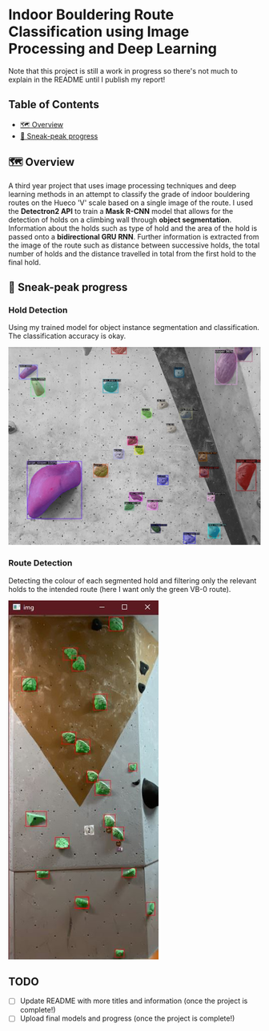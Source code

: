 
# Indoor Bouldering Route Classification using Image Processing and Deep Learning

Note that this project is still a work in progress so there's not much to explain in the README until I publish my report!
## Table of Contents

  * [🗺️ Overview](#%EF%B8%8F-overview)
  * [👀 Sneak-peak progress](#%EF%B8%8F-overview)
  

## 🗺️ Overview

A third year project that uses image processing techniques and deep learning methods in an attempt to classify the grade of indoor bouldering routes on the Hueco 'V' scale based on a single image of the route. I used the **Detectron2 API** to train a **Mask R-CNN** model that allows for the detection of holds on a climbing wall through **object segmentation**. Information about the holds such as type of hold and the area of the hold is passed onto a **bidirectional GRU RNN**. Further information is extracted from the image of the route such as distance between successive holds, the total number of holds and the distance travelled in total from the first hold to the final hold.

## 👀 Sneak-peak progress

### Hold Detection
Using my trained model for object instance segmentation and classification. The classification accuracy is okay.

![Hold Detection](media/hold_detection_example.JPG)

### Route Detection
Detecting the colour of each segmented hold and filtering only the relevant holds to the intended route (here I want only the green VB-0 route).

![Route Detection](media/green_route_detection.jpg)


## TODO

- [ ] Update README with more titles and information (once the project is complete!)
- [ ] Upload final models and progress (once the project is complete!)
